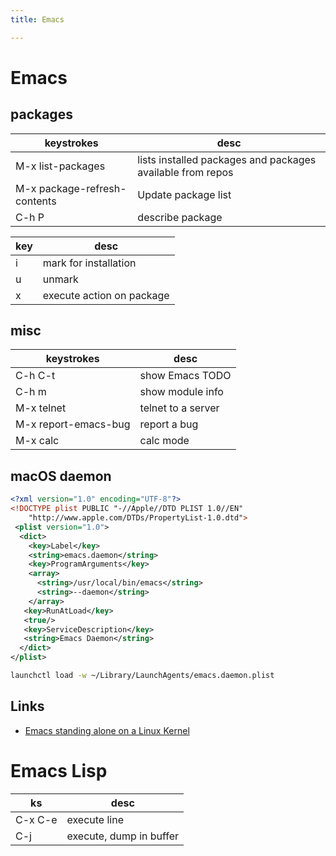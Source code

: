```yaml
---
title: Emacs

---
```


# Emacs

## packages

keystrokes                   | desc
---                          | ---
M-x list-packages            | lists installed packages and packages available from repos
M-x package-refresh-contents | Update package list
C-h P <package>              | describe package

key | desc
--- | ---
i   | mark for installation
u   | unmark
x   | execute action on package

## misc

keystrokes           | desc
---                  | ---
C-h C-t              | show Emacs TODO
C-h m                | show module info
M-x telnet           | telnet to a server
M-x report-emacs-bug | report a bug
M-x calc             | calc mode

## macOS daemon

```xml
<?xml version="1.0" encoding="UTF-8"?>
<!DOCTYPE plist PUBLIC "-//Apple//DTD PLIST 1.0//EN"
    "http://www.apple.com/DTDs/PropertyList-1.0.dtd">
 <plist version="1.0">
  <dict>
    <key>Label</key>
    <string>emacs.daemon</string>
    <key>ProgramArguments</key>
    <array>
      <string>/usr/local/bin/emacs</string>
      <string>--daemon</string>
    </array>
   <key>RunAtLoad</key>
   <true/>
   <key>ServiceDescription</key>
   <string>Emacs Daemon</string>
  </dict>
</plist>
```

```bash
launchctl load -w ~/Library/LaunchAgents/emacs.daemon.plist
```

## Links

* [Emacs standing alone on a Linux Kernel](http://www.informatimago.com/linux/emacs-on-user-mode-linux.html)


# Emacs Lisp

ks      | desc
---     | ---
C-x C-e | execute line
C-j     | execute, dump in buffer
